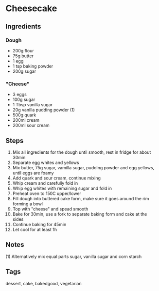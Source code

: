 # Cheesecake

## Ingredients

### Dough

* 200g flour
* 75g butter
* 1 egg 
* 1 tsp baking powder
* 200g sugar

### "Cheese"

* 3 eggs
* 100g sugar
* 1 Tbsp vanilla sugar
* 20g vanilla pudding powder (1)
* 500g quark
* 200ml cream
* 200ml sour cream

## Steps

1. Mix all ingredients for the dough until smooth, rest in fridge for about 30min
2. Separate egg whites and yellows
3. Mix butter, 75g sugar, vamilla sugar, pudding powder and egg yellows, until eggs are foamy
4. Add quark and sour cream, continue mixing
5. Whip cream and carefully fold in
6. Whip egg whites with remaining sugar and fold in 
7. Preheat oven to 150C upper/lower 
8. Fill dough into buttered cake form, make sure it goes around the rim forming a bowl
9. Top with "cheese" and spead smooth
10. Bake for 30min, use a fork to separate baking form and cake at the sides
11. Continue baking for 45min
12. Let cool for at least 1h

## Notes

(1) Alternatively mix equal parts sugar, vanilla sugar and corn starch

## Tags
dessert, cake, bakedgood, vegetarian

